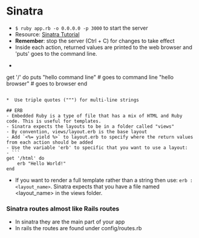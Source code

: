 # Sinatra

* ```$ ruby app.rb -o 0.0.0.0 -p 3000``` to start the server
* Resource: [Sinatra Tutorial](http://www.sinatrarb.com/intro.html)
* **Remember**: stop the server (Ctrl + C) for changes to take effect
* Inside each action, returned values are printed to the web browser and 'puts' goes to the command line.
* ```
get '/' do
	puts "hello command line" # goes to command line
	"hello browser"           # goes to browser
end
```

*  Use triple quotes (""") for multi-line strings

## ERB
- Embedded Ruby is a type of file that has a mix of HTML and Ruby code. This is useful for templates.
- Sinatra expects the layouts to be in a folder called "views"
- By convention, views/layout.erb is the base layout
- Add `<%= yield %>` to layout.erb to specify where the return values from each action should be added
- Use the variable 'erb' to specific that you want to use a layout:
- ```
get '/html' do
	erb "Hello World!"
end
```

- If you want to render a full template rather than a string then use: ```erb :<layout_name>```. Sinatra expects that you have a file named <layout_name> in the views folder.


### Sinatra routes almost like Rails routes
- In sinatra they are the main part of your app
- In rails the routes are found under config/routes.rb